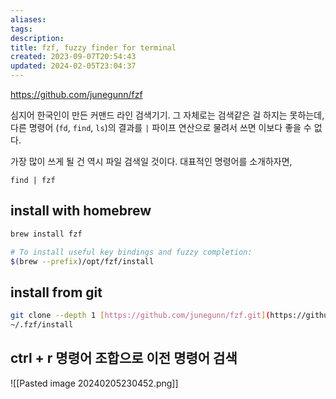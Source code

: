 ```yaml
---
aliases: 
tags: 
description:
title: fzf, fuzzy finder for terminal
created: 2023-09-07T20:54:43
updated: 2024-02-05T23:04:37
---
```

<https://github.com/junegunn/fzf>  

심지어 한국인이 만든 커맨드 라인 검색기기. 그 자체로는 검색같은 걸 하지는 못하는데, 다른 명령어 (`fd`, `find`, `ls`)의 결과를 `|` 파이프 연산으로 물려서 쓰면 이보다 좋을 수 없다.

가장 많이 쓰게 될 건 역시 파일 검색일 것이다. 대표적인 명령어를 소개하자면,

```shell
find | fzf
```

## install with homebrew

```sh
brew install fzf

# To install useful key bindings and fuzzy completion:
$(brew --prefix)/opt/fzf/install
```

## install from git

```sh
git clone --depth 1 [https://github.com/junegunn/fzf.git](https://github.com/junegunn/fzf.git) ~/.fzf
~/.fzf/install
```

## ctrl + r 명령어 조합으로 이전 명령어 검색

![[Pasted image 20240205230452.png]]